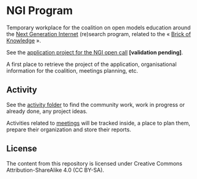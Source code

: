 # NGI Program

Temporary workplace for the coalition on open models education around the [Next Generation Internet]() (re)search program, related to the « [Brick of
Knowledge](https://open-models.org) ».

See the [application project for the NGI open call](/activity/ngi-application.md) **[validation pending]**.

A first place to retrieve the project of the application, organisational information for the coalition, meetings
planning, etc.

## Activity

See the [activity folder](/activity) to find the community work, work in progress or already done, any project ideas.

Activities related to [meetings](/activity/meetings) will be tracked inside, a place to plan them, prepare their organization and store their reports.

## License

The content from this repository is licensed under Creative Commons Attribution-ShareAlike 4.0 (CC BY-SA).
